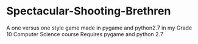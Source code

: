 # Spectacular-Shooting-Brethren
A one versus one style game made in pygame and python2.7 in my Grade 10 Computer Science course
Requires pygame and python 2.7

